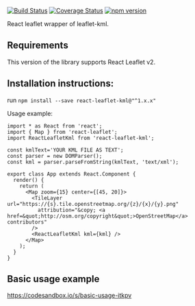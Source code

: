 [![Build Status](https://travis-ci.org/aviklai/react-leaflet-kml.svg?branch=master)](https://travis-ci.org/aviklai/react-leaflet-kml) 
[![Coverage Status](https://coveralls.io/repos/github/aviklai/react-leaflet-kml/badge.svg?branch=master)](https://coveralls.io/github/aviklai/react-leaflet-kml?branch=master) 
[![npm version](https://img.shields.io/npm/v/react-leaflet-kml.svg)](https://www.npmjs.com/package/react-leaflet-kml)

React leaflet wrapper of leaflet-kml.

## Requirements
This version of the library supports React Leaflet v2.

## Installation instructions:
run `npm install --save react-leaflet-kml@"^1.x.x"`

Usage example:
```
import * as React from 'react';
import { Map } from 'react-leaflet';
import ReactLeafletKml from 'react-leaflet-kml';

const kmlText='YOUR KML FILE AS TEXT';
const parser = new DOMParser();
const kml = parser.parseFromString(kmlText, 'text/xml');

export class App extends React.Component { 
  render() {    
    return (
      <Map zoom={15} center={[45, 20]}>
        <TileLayer url="https://{s}.tile.openstreetmap.org/{z}/{x}/{y}.png"
          attribution="&copy; <a href=&quot;http://osm.org/copyright&quot;>OpenStreetMap</a> contributors"
        />
        <ReactLeafletKml kml={kml} />
      </Map>
    );
  }
}
```

## Basic usage example
https://codesandbox.io/s/basic-usage-itkpv